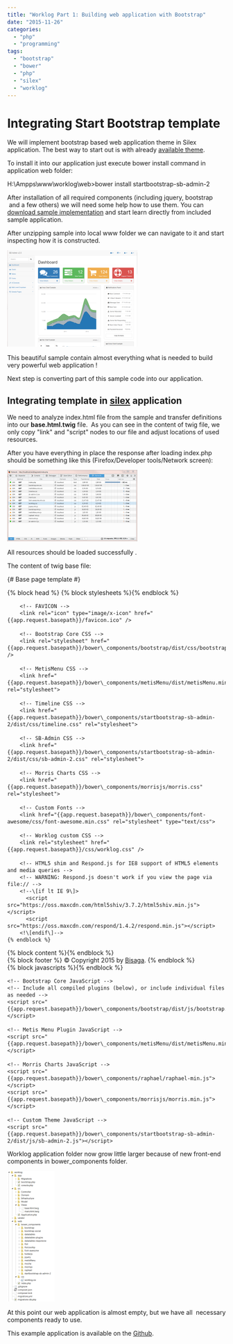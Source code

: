 ```yaml
---
title: "Worklog Part 1: Building web application with Bootstrap"
date: "2015-11-26"
categories: 
  - "php"
  - "programming"
tags: 
  - "bootstrap"
  - "bower"
  - "php"
  - "silex"
  - "worklog"
---
```


# Integrating Start Bootstrap template

We will implement bootstrap based web application theme in Silex application. The best way to start out is with already [available theme](http://startbootstrap.com/template-overviews/sb-admin-2/).

To install it into our application just execute bower install command in application web folder:

H:\\Ampps\\www\\worklog\\web>bower install startbootstrap-sb-admin-2

After installation of all required components (including jquery, bootstrap  and a few others) we will need some help how to use them. You can [download sample implementation](https://github.com/IronSummitMedia/startbootstrap-sb-admin-2/archive/v1.0.7.zip) and start learn directly from included sample application.

After unzipping sample into local www folder we can navigate to it and start inspecting how it is constructed.

[![2015-11-26 19_08_40-SB Admin 2 - Bootstrap Admin Theme](images/2015-11-26-19_08_40-SB-Admin-2-Bootstrap-Admin-Theme-300x222.png)](http://ironsummitmedia.github.io/startbootstrap-sb-admin-2/pages/index.html)

This beautiful sample contain almost everything what is needed to build very powerful web application !

Next step is converting part of this sample code into our application.

## Integrating template in [silex](http://silex.sensiolabs.org/) application

We need to analyze index.html file from the sample and transfer definitions into our **base.html.twig** file.  As you can see in the content of twig file, we only copy "link" and "script" nodes to our file and adjust locations of used resources.

After you have everything in place the response after loading index.php should be something like this (Firefox/Developer tools/Network screen):

[![2015-11-26 19_46_09-Network - http___localhost_worklog_web_index.php](images/2015-11-26-19_46_09-Network-http___localhost_worklog_web_index.php_-300x164.png)](http://bisaga.com/blog/wp-content/uploads/2015/11/2015-11-26-19_46_09-Network-http___localhost_worklog_web_index.php_.png)

All resources should be loaded successfully .

The content of twig base file:

{# Base page template #}
<html>
<head>
    {% block head %}
        <!-- Standard HTML head -->
        <meta charset="UtF-8">
        <meta http-equiv="X-UA-Compatible" content="IE=edge">
        <meta name="viewport" content="width=device-width, initial-scale=1">
        <title>{% block title %}{% endblock %} - Bisaga Worklog</title>
        {% block stylesheets %}{% endblock %} 
        
        <!-- FAVICON -->
        <link rel="icon" type="image/x-icon" href="{{app.request.basepath}}/favicon.ico" />
        
        <!-- Bootstrap Core CSS -->
        <link rel="stylesheet" href="{{app.request.basepath}}/bower\_components/bootstrap/dist/css/bootstrap.min.css" />

        <!-- MetisMenu CSS -->
        <link href="{{app.request.basepath}}/bower\_components/metisMenu/dist/metisMenu.min.css" rel="stylesheet">

        <!-- Timeline CSS -->
        <link href="{{app.request.basepath}}/bower\_components/startbootstrap-sb-admin-2/dist/css/timeline.css" rel="stylesheet">

        <!-- SB-Admin CSS -->
        <link href="{{app.request.basepath}}/bower\_components/startbootstrap-sb-admin-2/dist/css/sb-admin-2.css" rel="stylesheet">

        <!-- Morris Charts CSS -->
        <link href="{{app.request.basepath}}/bower\_components/morrisjs/morris.css" rel="stylesheet">

        <!-- Custom Fonts -->
        <link href="{{app.request.basepath}}/bower\_components/font-awesome/css/font-awesome.min.css" rel="stylesheet" type="text/css">

        <!-- Worklog custom CSS -->
        <link rel="stylesheet" href="{{app.request.basepath}}/css/worklog.css" />
        
        <!-- HTML5 shim and Respond.js for IE8 support of HTML5 elements and media queries -->
        <!-- WARNING: Respond.js doesn't work if you view the page via file:// -->
        <!--\[if lt IE 9\]>
          <script src="https://oss.maxcdn.com/html5shiv/3.7.2/html5shiv.min.js"></script>
          <script src="https://oss.maxcdn.com/respond/1.4.2/respond.min.js"></script>
        <!\[endif\]-->          
    {% endblock %}    
</head>
<body>
    <div id="content">{% block content %}{% endblock %}</div>
    <div id="footer">
        {% block footer %}
            &copy; Copyright 2015 by <a href="http://bisaga.com/">Bisaga</a>.
        {% endblock %}
    </div>
    {% block javascripts %}{% endblock %}
    <!-- jQuery -->
    <script src="{{app.request.basepath}}/bower\_components/jquery/dist/jquery.min.js"></script>
    
    <!-- Bootstrap Core JavaScript -->
    <!-- Include all compiled plugins (below), or include individual files as needed -->
    <script src="{{app.request.basepath}}/bower\_components/bootstrap/dist/js/bootstrap.min.js"></script>    

    <!-- Metis Menu Plugin JavaScript -->
    <script src="{{app.request.basepath}}/bower\_components/metisMenu/dist/metisMenu.min.js"></script>

    <!-- Morris Charts JavaScript -->
    <script src="{{app.request.basepath}}/bower\_components/raphael/raphael-min.js"></script>
    <script src="{{app.request.basepath}}/bower\_components/morrisjs/morris.min.js"></script>

    <!-- Custom Theme JavaScript -->
    <script src="{{app.request.basepath}}/bower\_components/startbootstrap-sb-admin-2/dist/js/sb-admin-2.js"></script>
    
</body>
</html>

Worklog application folder now grow little larger because of new front-end components in bower\_components folder.

[![2015-11-26 20_03_12-Programmer's Notepad - [index.html]](images/2015-11-26-20_03_12-Programmers-Notepad-index.html-109x300.png)](http://bisaga.com/blog/wp-content/uploads/2015/11/2015-11-26-20_03_12-Programmers-Notepad-index.html.png)

At this point our web application is almost empty, but we have all  necessary components ready to use.

This example application is available on the [Github](https://github.com/bisaga/Worklog).
